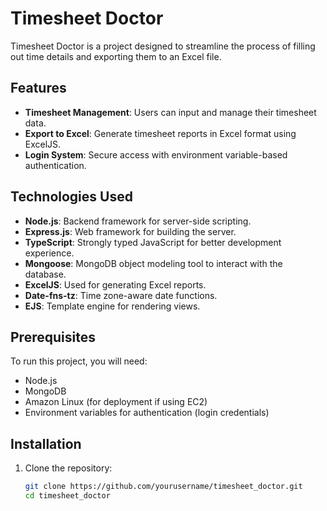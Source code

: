 # Timesheet Doctor

Timesheet Doctor is a project designed to streamline the process of filling out time details and exporting them to an Excel file.

## Features
- **Timesheet Management**: Users can input and manage their timesheet data.
- **Export to Excel**: Generate timesheet reports in Excel format using ExcelJS.
- **Login System**: Secure access with environment variable-based authentication.

## Technologies Used
- **Node.js**: Backend framework for server-side scripting.
- **Express.js**: Web framework for building the server.
- **TypeScript**: Strongly typed JavaScript for better development experience.
- **Mongoose**: MongoDB object modeling tool to interact with the database.
- **ExcelJS**: Used for generating Excel reports.
- **Date-fns-tz**: Time zone-aware date functions.
- **EJS**: Template engine for rendering views.

## Prerequisites
To run this project, you will need:
- Node.js
- MongoDB
- Amazon Linux (for deployment if using EC2)
- Environment variables for authentication (login credentials)

## Installation

1. Clone the repository:
   ```bash
   git clone https://github.com/yourusername/timesheet_doctor.git
   cd timesheet_doctor
